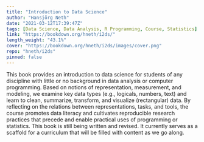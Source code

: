 ```yaml
---
title: "Introduction to Data Science"
author: "Hansjörg Neth"
date: "2021-03-12T17:39:47Z"
tags: [Data Science, Data Analysis, R Programming, Course, Statistics]
link: "https://bookdown.org/hneth/i2ds/"
length_weight: "43.1%"
cover: "https://bookdown.org/hneth/i2ds/images/cover.png"
repo: "hneth/i2ds"
pinned: false
---
```


This book provides an introduction to data science for students of any discipline with little or no background in data analysis or computer programming. Based on notions of representation, measurement, and modeling, we examine key data types (e.g., logicals, numbers, text) and learn to clean, summarize, transform, and visualize (rectangular) data. By reflecting on the relations between representations, tasks, and tools, the course promotes data literacy and cultivates reproducible research practices that precede and enable practical uses of programming or statistics. This book is still being written and revised. It currently serves as a scaffold for a curriculum that will be filled with content as we go along.
